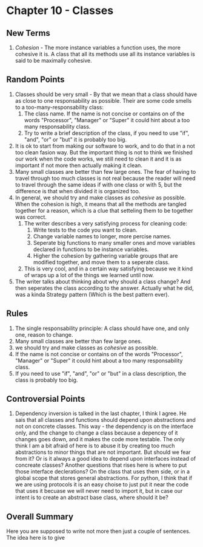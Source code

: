 # Chapter 10 - Classes

## New Terms
1. _Cohesion_ - The more instance variables a function uses, the more cohesive it is. A class that all its methods use all its instance variables is said to be maximally cohesive.

## Random Points
1. Classes should be very small - By that we mean that a class should have as close to one responsability as possible. Their are some code smells to a too-many-responsability class:
    1. The class name. If the name is not concise or contains on of the words "Processor", "Manager" or "Super" it could hint about a too many responsability class.
    1. Try to write a brief description of the class, if you need to use "if", "and", "or" or "but" it is probably too big.
1. It is ok to start from making our software to work, and to do that in a not too clean fasion way. But the important thing is not to think we finished our work when the code works, we still need to clean it and it is as important if not more then actually making it clean.
1. Many small classes are better than few large ones. The fear of having to travel through too much classes is not real because the reader will need to travel through the same ideas if with one class or with 5, but the difference is that when divided it is organized too.
1. In general, we should try and make classes as _cohesive_ as possible. When the cohesion is high, it means that all the methods are tangled together for a reason, which is a clue that setteling them to be together was correct.
    1. The writer describes a very satisfying process for cleaning code:
        1. Write tests to the code you want to clean.
        1. Change variable names to longer, more percise names.
        1. Seperate big functions to many smaller ones and move variables declared in functions to be instance variables.
        1. Higher the cohesion by gathering variable groups that are modified together, and move them to a seperate class.
    1. This is very cool, and in a certain way satisfying because we it kind of wraps up a lot of the things we learned until now.
1. The writer talks about thinking about why should a class change? And then seperates the class according to the answer. Actually what he did, was a kinda Strategy pattern (Which is the best pattern ever).

## Rules
1. The single responsability principle: A class should have one, and only one, reason to change.
1. Many small classes are better than few large ones.
1. we should try and make classes as _cohesive_ as possible.
1. If the name is not concise or contains on of the words "Processor", "Manager" or "Super" it could hint about a too many responsability class.
1. If you need to use "if", "and", "or" or "but" in a class description, the class is probably too big.

## Controversial Points
1. Dependency inversion is talked in the last chapter, I think I agree. He sais that all classes and functions should depend upon abstractions and not on concrete classes. This way - the dependency is on the interface only, and the change to change a class because a depencey of it changes goes down, and it makes the code more testable. The only think I am a bit afraid of here is to abuse it by creating too much abstractions to minor things that are not important. But should we fear from it? Or is it always a good idea to depend upon interfaces instead of concreate classes? Another questions that rises here is where to put those interface declerations? On the class that uses them side, or in a global scope that stores general abstractions. For python, I think that if we are using protocols it is an easy choise to just put it near the code that uses it becuase we will never need to import it, but in case our intent is to create an abstract base class, where should it be?

## Overall Summary
Here you are supposed to write not more then just a couple of sentences. The idea here is to give 
